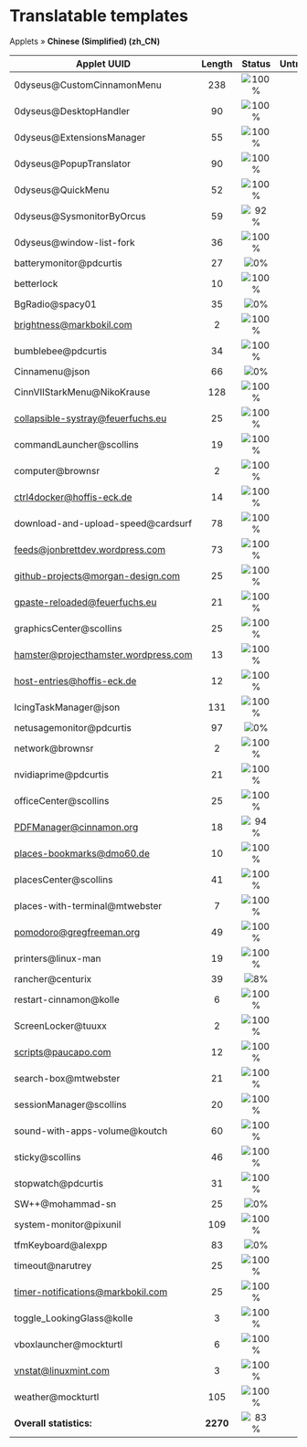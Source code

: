 # Translatable templates
Applets &#187; **Chinese (Simplified) (zh_CN)**

Applet UUID | Length | Status | Untranslated
------------|:------:|:------:|:-----------:
0dyseus@CustomCinnamonMenu | 238 | ![100%](http://progressed.io/bar/100) |  0
0dyseus@DesktopHandler | 90 | ![100%](http://progressed.io/bar/100) |  0
0dyseus@ExtensionsManager | 55 | ![100%](http://progressed.io/bar/100) |  0
0dyseus@PopupTranslator | 90 | ![100%](http://progressed.io/bar/100) |  0
0dyseus@QuickMenu | 52 | ![100%](http://progressed.io/bar/100) |  0
0dyseus@SysmonitorByOrcus | 59 | ![92%](http://progressed.io/bar/92) |  5
0dyseus@window-list-fork | 36 | ![100%](http://progressed.io/bar/100) |  0
batterymonitor@pdcurtis | 27 | ![0%](http://progressed.io/bar/0) | 27
betterlock | 10 | ![100%](http://progressed.io/bar/100) |  0
BgRadio@spacy01 | 35 | ![0%](http://progressed.io/bar/0) | 35
brightness@markbokil.com | 2 | ![100%](http://progressed.io/bar/100) |  0
bumblebee@pdcurtis | 34 | ![100%](http://progressed.io/bar/100) |  0
Cinnamenu@json | 66 | ![0%](http://progressed.io/bar/0) | 66
CinnVIIStarkMenu@NikoKrause | 128 | ![100%](http://progressed.io/bar/100) |  0
collapsible-systray@feuerfuchs.eu | 25 | ![100%](http://progressed.io/bar/100) |  0
commandLauncher@scollins | 19 | ![100%](http://progressed.io/bar/100) |  0
computer@brownsr | 2 | ![100%](http://progressed.io/bar/100) |  0
ctrl4docker@hoffis-eck.de | 14 | ![100%](http://progressed.io/bar/100) |  0
download-and-upload-speed@cardsurf | 78 | ![100%](http://progressed.io/bar/100) |  0
feeds@jonbrettdev.wordpress.com | 73 | ![100%](http://progressed.io/bar/100) |  0
github-projects@morgan-design.com | 25 | ![100%](http://progressed.io/bar/100) |  0
gpaste-reloaded@feuerfuchs.eu | 21 | ![100%](http://progressed.io/bar/100) |  0
graphicsCenter@scollins | 25 | ![100%](http://progressed.io/bar/100) |  0
hamster@projecthamster.wordpress.com | 13 | ![100%](http://progressed.io/bar/100) |  0
host-entries@hoffis-eck.de | 12 | ![100%](http://progressed.io/bar/100) |  0
IcingTaskManager@json | 131 | ![100%](http://progressed.io/bar/100) |  0
netusagemonitor@pdcurtis | 97 | ![0%](http://progressed.io/bar/0) | 97
network@brownsr | 2 | ![100%](http://progressed.io/bar/100) |  0
nvidiaprime@pdcurtis | 21 | ![100%](http://progressed.io/bar/100) |  0
officeCenter@scollins | 25 | ![100%](http://progressed.io/bar/100) |  0
PDFManager@cinnamon.org | 18 | ![94%](http://progressed.io/bar/94) |  1
places-bookmarks@dmo60.de | 10 | ![100%](http://progressed.io/bar/100) |  0
placesCenter@scollins | 41 | ![100%](http://progressed.io/bar/100) |  0
places-with-terminal@mtwebster | 7 | ![100%](http://progressed.io/bar/100) |  0
pomodoro@gregfreeman.org | 49 | ![100%](http://progressed.io/bar/100) |  0
printers@linux-man | 19 | ![100%](http://progressed.io/bar/100) |  0
rancher@centurix | 39 | ![8%](http://progressed.io/bar/8) |  36
restart-cinnamon@kolle | 6 | ![100%](http://progressed.io/bar/100) |  0
ScreenLocker@tuuxx | 2 | ![100%](http://progressed.io/bar/100) |  0
scripts@paucapo.com | 12 | ![100%](http://progressed.io/bar/100) |  0
search-box@mtwebster | 21 | ![100%](http://progressed.io/bar/100) |  0
sessionManager@scollins | 20 | ![100%](http://progressed.io/bar/100) |  0
sound-with-apps-volume@koutch | 60 | ![100%](http://progressed.io/bar/100) |  0
sticky@scollins | 46 | ![100%](http://progressed.io/bar/100) |  0
stopwatch@pdcurtis | 31 | ![100%](http://progressed.io/bar/100) |  0
SW++@mohammad-sn | 25 | ![0%](http://progressed.io/bar/0) | 25
system-monitor@pixunil | 109 | ![100%](http://progressed.io/bar/100) |  0
tfmKeyboard@alexpp | 83 | ![0%](http://progressed.io/bar/0) | 83
timeout@narutrey | 25 | ![100%](http://progressed.io/bar/100) |  0
timer-notifications@markbokil.com | 25 | ![100%](http://progressed.io/bar/100) |  0
toggle_LookingGlass@kolle | 3 | ![100%](http://progressed.io/bar/100) |  0
vboxlauncher@mockturtl | 6 | ![100%](http://progressed.io/bar/100) |  0
vnstat@linuxmint.com | 3 | ![100%](http://progressed.io/bar/100) |  0
weather@mockturtl | 105 | ![100%](http://progressed.io/bar/100) |  0
**Overall statistics:** | **2270** | ![83%](http://progressed.io/bar/83) | **375**
